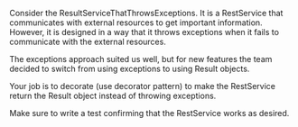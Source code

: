 Consider the ResultServiceThatThrowsExceptions. It is a RestService that communicates with external resources to get important information.
However, it is designed in a way that it throws exceptions when it fails to communicate with the external resources.

The exceptions approach suited us well, but for new features the team decided to switch from using exceptions to using Result objects.

Your job is to decorate (use decorator pattern) to make the RestService return the Result object instead of throwing exceptions.

Make sure to write a test confirming that the RestService works as desired. 